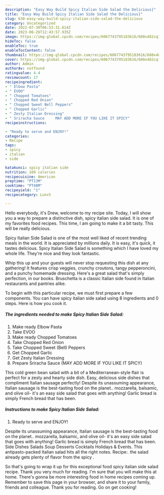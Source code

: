 ```yaml
---
description: "Easy Way Build Spicy Italian Side Salad the Delicious}"
title: "Easy Way Build Spicy Italian Side Salad the Delicious}"
slug: 630-easy-way-build-spicy-italian-side-salad-the-delicious
category: Uncategorized
date: 2022-07-30T06:53:31.614Z
date: 2023-06-26T12:43:57.935Z
image: https://img-global.cpcdn.com/recipes/6067743795183616/680x482cq70/spicy-italian-side-salad-recipe-main-photo.jpg
hideToc: false
enableToc: true
enableTocContent: false
thumbnail: https://img-global.cpcdn.com/recipes/6067743795183616/680x482cq70/spicy-italian-side-salad-recipe-main-photo.jpg
cover: https://img-global.cpcdn.com/recipes/6067743795183616/680x482cq70/spicy-italian-side-salad-recipe-main-photo.jpg
author: Admin
authorAv: notfound
ratingvalue: 4.4
reviewcount: 17
recipeingredient:
- " Elbow Pasta"
- " EVOO"
- " Chopped Tomatoes"
- " Chopped Red Onion"
- " Chopped Sweet Bell Peppers"
- " Chopped Garlic"
- " Zesty Italian Dressing"
- " Sriracha Sauce     MAY ADD MORE IF YOU LIKE IT SPICY"
recipeinstructions:

- "Ready to serve and ENJOY!"
categories:
- Recipe
tags:
- spicy
- italian
- side

katakunci: spicy italian side 
nutrition: 169 calories
recipecuisine: American
preptime: "PT13M"
cooktime: "PT40M"
recipeyield: "1"
recipecategory: Lunch

---
```



Hello everybody, it's Drew, welcome to my recipe site. Today, I will show you a way to prepare a distinctive dish, spicy italian side salad. It is one of my favorites food recipes. This time, I am going to make it a bit tasty. This will be really delicious.

Spicy Italian Side Salad is one of the most well liked of recent trending meals in the world. It is appreciated by millions daily. It is easy, it's quick, it tastes delicious. Spicy Italian Side Salad is something which I have loved my whole life. They're nice and they look fantastic.

Whip this up and your guests will never stop requesting this dish at any gathering! It features crisp veggies, crunchy croutons, tangy pepperoncini, and a punchy homemade dressing. Here&#39;s a great salad that&#39;s simply perfection, in our books. Bruschetta is a classic Italian side found in Italian restaurants and pantries alike.


To begin with this particular recipe, we must first prepare a few components. You can have spicy italian side salad using 8 ingredients and 0 steps. Here is how you cook it.

<!--inarticleads1-->

##### The ingredients needed to make Spicy Italian Side Salad:

1. Make ready  Elbow Pasta
1. Take  EVOO
1. Make ready  Chopped Tomatoes
1. Take  Chopped Red Onion
1. Take  Chopped Sweet (Bell) Peppers
1. Get  Chopped Garlic
1. Get  Zesty Italian Dressing
1. Prepare  Sriracha Sauce     (MAY ADD MORE IF YOU LIKE IT SPICY)


This cold green bean salad with a bit of a Mediterranean-style flair is perfect for a zesty and hearty side dish. Easy, delicious side dishes that compliment Italian sausage perfectly! Despite its unassuming appearance, Italian sausage is the best-tasting food on the planet.. mozzarella, balsamic, and olive oil- it&#39;s an easy side salad that goes with anything! Garlic bread is simply French bread that has been. 

<!--inarticleads2-->

##### Instructions to make Spicy Italian Side Salad:


1. Ready to serve and ENJOY!

Despite its unassuming appearance, Italian sausage is the best-tasting food on the planet.. mozzarella, balsamic, and olive oil- it&#39;s an easy side salad that goes with anything! Garlic bread is simply French bread that has been. Side Dishes Salads Soup Desserts Cocktails Holidays &amp; Events. This antipasto-packed Italian salad hits all the right notes. Recipe:. the salad already gets plenty of flavor from the spicy . 

So that's going to wrap it up for this exceptional food spicy italian side salad recipe. Thank you very much for reading. I'm sure that you will make this at home. There's gonna be more interesting food in home recipes coming up. Remember to save this page in your browser, and share it to your family, friends and colleague. Thank you for reading. Go on get cooking!
